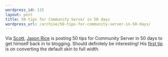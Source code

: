 ```yaml
--- 
wordpress_id: 115
layout: post
title: 50 tips for Community Server in 50 days
wordpress_url: /archive/50-tips-for-community-server-in-50-days/
---
```


<p>Via <a href="http://www.scottwater.com/">Scott</a>, <a href="http://soup.co.za">Jaxon Rice</a> is posting 50 tips for Community Server in 50 days to get himself back in to blogging.  Should definitely be interesting!  His <a href="http://soup.co.za/weblog/archive/2006/03/20/6.aspx">first tip</a> is on converting the default skin to full width.</p>
         
